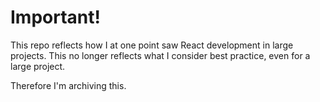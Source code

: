 # Important!

This repo reflects how I at one point saw React development in large projects. This no longer reflects what I consider best practice, even for a large project.

Therefore I'm archiving this.
